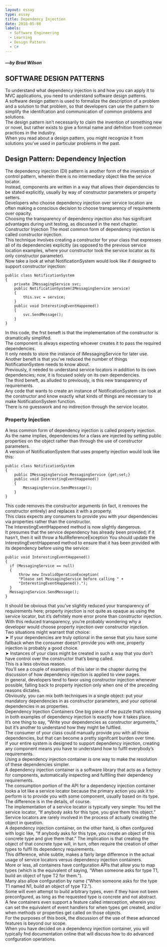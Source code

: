 ```yaml
---
layout: essay
type: essay
title: Dependency Injection
date: 2018-05-08
labels:
  - Software Engineering
  - Learning
  - Design Pattern
  - C#
---
```

##### —by Brad Wilson
## SOFTWARE DESIGN PATTERNS

To understand what dependency injection is and how you can apply it to MVC applications,
you need to understand software design patterns.<br/> A software design pattern is used to formalize the description of a problem and a solution to that problem, so that developers can use the
pattern to simplify the identifcation and communication of common problems and solutions.<br/>
The design pattern isn’t necessarily to claim the invention of something new or novel, but
rather exists to give a formal name and defnition from common practices in the industry.<br/>
When you read about a design pattern, you might recognize it from solutions you’ve used in
particular problems in the past.<br/>
## Design Pattern: Dependency Injection
The dependency injection (DI) pattern is another form of the inversion of control pattern, wherein
there is no intermediary object like the service locator.<br/> Instead, components are written in a way
that allows their dependencies to be stated explicitly, usually by way of constructor parameters or
property setters.<br/>
Developers who choose dependency injection over service location are often making a conscious
decision to choose transparency of requirements over opacity. <br/>Choosing the transparency of dependency injection also has signifcant advantages during unit testing, as discussed in the next chapter.<br/>
Constructor Injection
The most common form of dependency injection is called constructor injection.<br/> This technique
involves creating a constructor for your class that expresses all of its dependencies explicitly (as
opposed to the previous service location examples, where your constructor took the service locator
as its only constructor parameter).<br/>
Now take a look at what NotificationSystem would look like if designed to support constructor
injection:

```
public class NotificationSystem
{
    private IMessagingService svc;
    public NotificationSystem(IMessagingService service)
    {
        this.svc = service;
    }
    public void InterestingEventHappened()
    {
        svc.SendMessage();
    }
}
```
In this code, the frst beneft is that the implementation of the constructor is dramatically simplifed.<br/>
The component is always expecting whoever creates it to pass the required dependencies.<br/> It only
needs to store the instance of IMessagingService for later use.<br/>
Another beneft is that you’ve reduced the number of things NotificationSystem needs to know
about.<br/> Previously, it needed to understand service locators in addition to its own dependencies; now,
it is focused solely on its own dependencies.<br/>
The third beneft, as alluded to previously, is this new transparency of requirements.<br/> Any code that
wants to create an instance of NotificationSystem can look at the constructor and know exactly
what kinds of things are necessary to make NotificationSystem function.<br/> There is no guesswork
and no indirection through the service locator.<br/>
### Property Injection
A less common form of dependency injection is called property injection.<br/> As the name implies,
dependencies for a class are injected by setting public properties on the object rather than through
the use of constructor parameters.<br/>
A version of NotificationSystem that uses property injection would look like this:
```
public class NotificationSystem
{
    public IMessagingService MessagingService {get;set;}
    public void InterestingEventHappened()
    {
        MessagingService.SendMessage();
    }
}
```
This code removes the constructor arguments (in fact, it removes the constructor entirely) and
replaces it with a property.<br/> This class expects any consumers to provide you with your dependencies
via properties rather than the constructor.<br/>
The InterestingEventHappened method is now slightly dangerous.<br/> It presumes that the service
dependency has already been provided; if it hasn’t, then it will throw a NullReferenceException
You should update the InterestingEventHappened method to ensure that it has been provided
with its dependency before using the service:
```
public void InterestingEventHappened()
{
  if (MessagingService == null)
  {
      throw new InvalidOperationException(
      "Please set MessagingService before calling " +
      "InterestingEventHappened().");
  }
  MessagingService.SendMessage();
}
```
It should be obvious that you’ve slightly reduced your transparency of requirements here; property
injection is not quite as opaque as using the service locator, but it’s defnitely more error prone than
constructor injection.<br/>
With this reduced transparency, you’re probably wondering why a developer would choose property
injection over constructor injection.<br/> Two situations might warrant that choice:<br/>
➤ If your dependencies are truly optional in the sense that you have some fallback when the
consumer doesn’t provide you with one, property injection is probably a good choice.<br/>
➤ Instances of your class might be created in such a way that you don’t have control over the
constructor that’s being called.<br/> This is a less obvious reason.<br/> You’ll see a couple of examples
of this later in the chapter during the discussion of how dependency injection is applied to
view pages.<br/>
In general, developers tend to favor using constructor injection whenever possible, falling back to
property injection only when one of the preceding reasons dictates.<br/> Obviously, you can mix both
techniques in a single object: put your mandatory dependencies in as constructor parameters, and
your optional dependencies in as properties.<br/>
Dependency Injection Containers
One big piece of the puzzle that’s missing in both examples of dependency injection is exactly how
it takes place.<br/> It’s one thing to say, “Write your dependencies as constructor arguments,” but it’s
another to understand how they might be fulflled.<br/> The consumer of your class could manually
provide you with all those dependencies, but that can become a pretty signifcant burden over time.<br/>
If your entire system is designed to support dependency injection, creating any component means
you have to understand how to fulfll everybody’s requirements.<br/>
Using a dependency injection container is one way to make the resolution of these dependencies
simpler.<br/> A dependency injection container is a software library that acts as a factory for components, automatically inspecting and fulflling their dependency requirements.<br/> The consumption
portion of the API for a dependency injection container looks a lot like a service locator because
the primary action you ask it to perform is to provide you with some component, usually based
on its type.<br/>
The difference is in the details, of course.<br/> The implementation of a service locator is typically very
simple: You tell the service locator, “If anybody asks for this type, you give them this object.”
Service locators are rarely involved in the process of actually creating the object in question.<br/> A
dependency injection container, on the other hand, is often confgured with logic like, “If anybody
asks for this type, you create an object of this concrete type and give them that.” The implication is
that creating the object of that concrete type will, in turn, often require the creation of other types
to fulfll its dependency requirements.<br/> This difference, while subtle, makes a fairly large difference
in the actual usage of service locators versus dependency injection containers.<br/>
More or less, all containers have confguration APIs that allow you to map types (which is the
equivalent of saying, “When someone asks for type T1, build an object of type T2 for them.”).<br/> Many
also allow confguration by name (“When someone asks for the type T1 named N1, build an object
of type T2.”).<br/> Some will even attempt to build arbitrary types, even if they have not been preconfgured, as long as the requested type is concrete and not abstract. <br/>A few containers even support a
feature called interception, wherein you can set the equivalent of event handlers for when types get
created, and/or when methods or properties get called on those objects.<br/>
For the purposes of this book, the discussion of the use of these advanced features is beyond our
scope.<br/> When you have decided on a dependency injection container, you will typically fnd documentation online that will discuss how to do advanced confguration operations.<br/>

